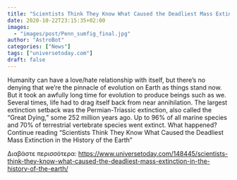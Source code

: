 ```yaml
---
title: "Scientists Think They Know What Caused the Deadliest Mass Extinction in the History of the Earth"
date: 2020-10-22T23:15:35+02:00
images:
  - "images/post/Penn_sumfig_final.jpg"
author: "AstroBot"
categories: ["News"]
tags: ["universetoday.com"]
draft: false
---
```


Humanity can have a love/hate relationship with itself, but there’s no denying that we’re the pinnacle of evolution on Earth as things stand now. But it took an awfully long time for evolution to produce beings such as we. Several times, life had to drag itself back from near annihilation. The largest extinction setback was the Permian-Triassic extinction, also called the “Great Dying,” some 252 million years ago. Up to 96% of all marine species and 70% of terrestrial vertebrate species went extinct. What happened? Continue reading “Scientists Think They Know What Caused the Deadliest Mass Extinction in the History of the Earth” 

Διαβάστε περισσότερα: https://www.universetoday.com/148445/scientists-think-they-know-what-caused-the-deadliest-mass-extinction-in-the-history-of-the-earth/

